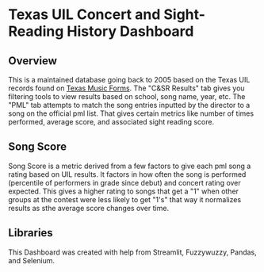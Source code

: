 # Texas UIL Concert and Sight-Reading History Dashboard

## Overview

This is a maintained database going back to 2005 based on the Texas UIL records found on [Texas Music Forms](www.texasmusicforms.com).
The "C&SR Results" tab gives you filtering tools to view results based on school, song name, year, etc. The "PML" tab attempts to match the song entries inputted by the director to a song on the official pml list. That gives certain metrics like number of times performed, average score, and associated sight reading score. 

## Song Score

Song Score is a metric derived from a few factors to give each pml song a rating based on UIL results. It factors in how often the song is performed (percentile of performers in grade since debut) and concert rating over expected. This gives a higher rating to songs that get a "1" when other groups at the contest were less likely to get "1's" that way it normalizes results as sthe average score changes over time. 

## Libraries

This Dashboard was created with help from Streamlit, Fuzzywuzzy, Pandas, and Selenium.
